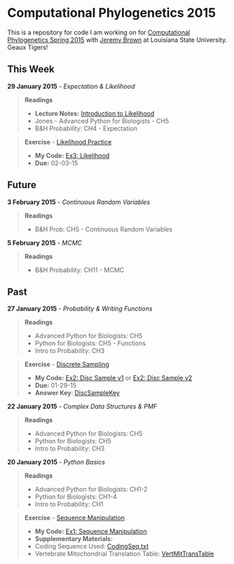 Computational Phylogenetics 2015
=======

This is a repository for code I am working on for [Computational Phylogenetics Spring 2015](https://github.com/jembrown/CompPhylo_Spr2015) with [Jeremy Brown](https://github.com/jembrown) at Louisiana State University. Geaux Tigers!

This Week
-------
**29 January 2015** - *Expectation & Likelihood*
>**Readings**
> - **Lecture Notes:** [Introduction to Likelihood](https://github.com/jembrown/CompPhylo_Spr2015/blob/master/LikelihoodExercise_InClass_1.29.15.py)
> - Jones - Advanced Python for Biologists - CH5
> - B&H Probability: CH4 - Expectation

>**Exercise** - [Likelihood Practice](CompPhylo_Spr2015/LikelihoodExercise_InClass_1.29.15.py)
> - **My Code:** [Ex3: Likelihood](Exercises/Ex3-Likelihood.py)
> - **Due:** 02-03-15

Future
-------

**3 February 2015** - *Continuous Random Variables* 
>**Readings**
> - B&H Prob: CH5 - Continuous Random Variables

**5 February 2015** - *MCMC* 
>**Readings**
> - B&H Probability: CH11 - MCMC

Past
-------

**27 January 2015** - *Probability & Writing Functions*
>**Readings**
> - Advanced Python for Biologists: CH5
> - Python for Biologists: CH5 - Functions
> - Intro to Probability: CH3

>**Exercise** - [Discrete Sampling](CompPhylo_Spr2015/Exercise2_discSamp.txt)
> - **My Code:** [Ex2: Disc Sample v1](CompPhylo2015/Exercises/Ex2-DiscSample.py) or [Ex2: Disc Sample v2](CompPhylo2015/Exercises/Ex2-DiscSample_v2.py)
> - **Due:** 01-29-15
> - **Answer Key**: [DiscSampleKey](CompPhylo_Spr2015/Exercise2_discSamp.py)

**22 January 2015** - *Complex Data Structures & PMF*
>**Readings**
> - Advanced Python for Biologists: CH5
> - Python for Biologists: CH5
> - Intro to Probability: CH3

**20 January 2015** - *Python Basics*
>**Readings**
> - Advanced Python for Biologists: CH1-2
> - Python for Biologists: CH1-4
> - Intro to Probability: CH1

>**Exercise** - [Sequence Manipulation](CompPhylo_Spr2015/Exercise1_SeqManip.txt)
> - **My Code:** [Ex1: Sequence Manipulation](CompPhylo2015/Exercises/Ex1-SeqManip.py)
> - **Supplementary Materials:**
> - Coding Sequence Used: [CodingSeq.txt](CompPhylo2015/Exercises/CodingSeq.txt)
> - Vertebrate Mitochondrial Translation Table: [VertMitTransTable](CompPhylo2015/Exercises/VertMitTransTable.txt)
